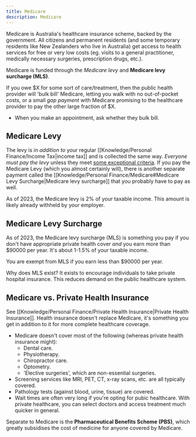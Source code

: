 ```yaml
---
title: Medicare
description: Medicare
---
```


Medicare is Australia's healthcare insurance scheme, backed by the government. All citizens and permanent residents (and some temporary residents like New Zealanders who live in Australia) get access to health services for free or very low costs (eg. visits to a general practitioner, medically necessary surgeries, prescription drugs, etc.).

Medicare is funded through the *Medicare levy* and **Medicare levy surcharge (MLS)**. 

If you owe $X for some sort of care/treatment, then the public health provider will 'bulk bill' Medicare, letting you walk with no out-of-pocket costs, or a small *gap payment* with Medicare promising to the healthcare provider to pay the other large fraction of $X.
- When you make an appointment, ask whether they bulk bill.

## Medicare Levy
The levy is *in addition to* your regular [[Knowledge/Personal Finance/Income Tax|income tax]] and is collected the same way. *Everyone must pay the levy* unless they meet [some exceptional criteria](https://www.servicesaustralia.gov.au/medicare-and-tax). If you pay the Medicare Levy (which you almost certainly will), there is another separate payment called the [[Knowledge/Personal Finance/Medicare#Medicare Levy Surcharge|Medicare levy surcharge]] that you probably have to pay as well.

As of 2023, the Medicare levy is 2% of your taxable income. This amount is likely already withheld by your employer.

## Medicare Levy Surcharge
As of 2023, the Medicare levy surcharge (MLS) is something you pay if you don't have appropriate private health cover *and* you earn more than $90000 per year. It's about 1-1.5% of your taxable income.

You are exempt from MLS if you earn less than $90000 per year.

Why does MLS exist? It exists to encourage individuals to take private hospital insurance. This reduces demand on the public healthcare system.

## Medicare vs. Private Health Insurance
See [[Knowledge/Personal Finance/Private Health Insurance|Private Health Insurance]]. Health insurance doesn't replace Medicare, it's something you get in addition to it for more complete healthcare coverage.
- Medicare doesn't cover most of the following (whereas private health insurance might):
	- Dental care.
	- Physiotherapy.
	- Chiropractor care.
	- Optometry.
	- 'Elective surgeries', which are non-essential surgeries.
- Screening services like MRI, PET, CT, x-ray scans, etc. are all typically covered.
- Pathology tests (against blood, urine, tissue) are covered.
- Wait times are often very long if you're opting for pubic healthcare. With private healthcare, you can select doctors and access treatment much quicker in general.

Separate to Medicare is the **Pharmaceutical Benefits Scheme (PBS)**, which greatly subsidises the cost of medicine for anyone covered by Medicare.


